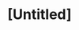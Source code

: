 ---
pid: CH566
title: "[Untitled]"
location_transcription: 
zipcode: 
outside_phl: 
neighborhood: 
age: 
age_range: 
instagram: 
image_file_name: CH_566.jpg
proposal_transcription: It would be a statue of me on top of city hall it would look
  like this.
topic: Figure,Unknown
topic_summary: 0, 0
type: Sculpture Statue
keywords_other: 
credit: 
image_labels: A male figure on top of a platform that says //@juice.__.box
twitter: 
facebook: 
permalink: "/monuments/ch566/"
layout: item-page
---
